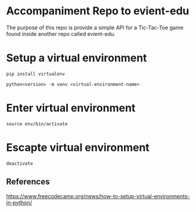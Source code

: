 # Accompaniment Repo to evient-edu

The purpose of this repo is provide a simple API for a Tic-Tac-Toe game found inside another repo called evient-edu.

# Setup a virtual environment
```pip install virtualenv```

```python<version> -m venv <virtual-environment-name>```

# Enter virtual environment

```source env/bin/activate```

# Escapte virtual environment
```deactivate```

## References

https://www.freecodecamp.org/news/how-to-setup-virtual-environments-in-python/
